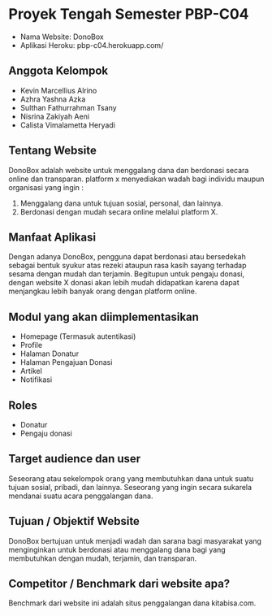 # Proyek Tengah Semester PBP-C04
- Nama Website: DonoBox
- Aplikasi Heroku: pbp-c04.herokuapp.com/

## Anggota Kelompok
- Kevin Marcellius Alrino
- Azhra Yashna Azka
- Sulthan Fathurrahman Tsany
- Nisrina Zakiyah Aeni
- Calista Vimalametta Heryadi

## Tentang Website
DonoBox adalah website untuk menggalang dana dan berdonasi secara online dan transparan. platform x menyediakan wadah bagi individu maupun organisasi yang ingin :
1. Menggalang dana untuk tujuan sosial, personal, dan lainnya.
2. Berdonasi dengan mudah secara online melalui platform X.

## Manfaat Aplikasi
Dengan adanya DonoBox, pengguna dapat berdonasi atau bersedekah sebagai bentuk syukur atas rezeki ataupun rasa kasih sayang terhadap sesama dengan mudah dan terjamin. Begitupun untuk pengaju donasi, dengan website X donasi akan lebih mudah didapatkan karena dapat menjangkau lebih banyak orang dengan platform online.

## Modul yang akan diimplementasikan
- Homepage (Termasuk autentikasi)
- Profile 
- Halaman Donatur
- Halaman Pengajuan Donasi
- Artikel
- Notifikasi

## Roles
- Donatur
- Pengaju donasi

## Target audience dan user
Seseorang atau sekelompok orang yang membutuhkan dana untuk suatu tujuan sosial, pribadi, dan lainnya.
Seseorang yang ingin secara sukarela mendanai suatu acara penggalangan dana.

## Tujuan / Objektif Website
DonoBox bertujuan untuk menjadi wadah dan sarana bagi masyarakat yang menginginkan untuk berdonasi atau menggalang dana bagi yang membutuhkan dengan mudah, terjamin, dan transparan.

## Competitor / Benchmark dari website apa?
Benchmark dari website ini adalah situs penggalangan dana kitabisa.com.